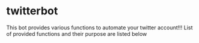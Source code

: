 # twitterbot
This bot provides various functions to automate your twitter account!!!
List of provided functions and their purpose are listed below
